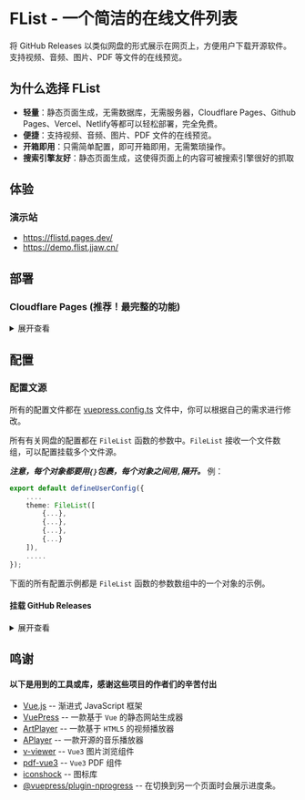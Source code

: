# FList - 一个简洁的在线文件列表
将 GitHub Releases 以类似网盘的形式展示在网页上，方便用户下载开源软件。
支持视频、音频、图片、PDF 等文件的在线预览。

## 为什么选择 FList
- **轻量**：静态页面生成，无需数据库，无需服务器，Cloudflare Pages、Github Pages、Vercel、Netlify等都可以轻松部署，完全免费。
- **便捷**：支持视频、音频、图片、PDF 文件的在线预览。
- **开箱即用**：只需简单配置，即可开箱即用，无需繁琐操作。
- **搜索引擎友好**：静态页面生成，这使得页面上的内容可被搜索引擎很好的抓取

## 体验
### 演示站
- https://flistd.pages.dev/
- https://demo.flist.jjaw.cn/

## 部署
### Cloudflare Pages (推荐！最完整的功能)
<details>
<summary>展开查看</summary>

- Build command
``` shell
pnpm run build
```
- Build output directory
``` shell
.vuepress/dist
```

</details>


## 配置

### 配置文源
所有的配置文件都在 [vuepress.config.ts](vuepress.config.ts) 文件中，你可以根据自己的需求进行修改。


所有有关网盘的配置都在 ```FileList``` 函数的参数中。```FileList``` 接收一个文件数组，可以配置挂载多个文件源。


***注意，每个对象都要用```{}```包裹，每个对象之间用```,```隔开。*** 例：
``` typescript
export default defineUserConfig({
    ....
    theme: FileList([
        {...},
        {...},
        {...},
        {...}
    ]),
    .....
});
```
下面的所有配置示例都是 ```FileList``` 函数的参数数组中的一个对象的示例。

#### 挂载 GitHub Releases

<details>
<summary>展开查看</summary>

##### 基础
将 ```jianjianai``` 的 ```FList``` 仓库挂载到根目录 ```/``` 下

- mountPath: 挂载路径,就是将文件源中的文件放到什么路径下
- analysis: 文件源分析器，这里使用的是 ```githubReleasesFilesAnalysis```，用于解析 GitHub Releases 中的文件
``` typescript
{
  mountPath:"/",
  analysis:githubReleasesFilesAnalysis({user:"jianjianai", repository:"FList"})
}
```
这样就把 ```jianjianai``` 的 ```FList``` 仓库挂载到了根目录 ```/``` 下了。

##### 配置代理
如果直接从GitHub下载速度可能不佳。 并且由于跨域的原因，PDF，TXT，这些文件无法预览，只能下载。（视频图片音频可以预览）。建议配置下载代理。

如果你使用 ```Cloudflare Pages``` 则可以直接使用 ```cloudflarePagesDownProxy()``` 他会自动完成全部配置，
并且在开发阶段也有很好的预览体验。

- downProxy: 下载代理，设计上可以支持各种不同的代理，但是目前只有 ```cloudflarePagesDownProxy```。
``` typescript
{
  mountPath:"/",
  analysis:githubReleasesFilesAnalysis({user:"jianjianai", repository:"FList"}),
  downProxy:cloudflarePagesDownProxy(),
}
```

##### githubReleasesFilesAnalysis 特性
```githubReleasesFilesAnalysis``` 会将  ```GitHub Releases``` 
中的每个标签解析为一个目录，标签下发行的文件放到这个目录中。例如:
- ```v1.0``` -> ```/v1.0```
- ```v1.1``` -> ```/v1.1```

如果想要将文件放到```/```下可以将标签名称命名为 ```root```,在 ```root``` 标签下的文件会被放到 ```/``` 下。


如果想要将文件放到更深的目录下，则可以在标签中使用```/```。例如
- ```v1.0/test``` -> ```/v1.0/test```
- ```test/test2``` -> ```/test/test2```

</details>



## 鸣谢
#### 以下是用到的工具或库，感谢这些项目的作者们的辛苦付出
- [Vue.js](https://github.com/vuepress/core) -- 渐进式 JavaScript 框架
- [VuePress](https://github.com/vuepress/core) -- 一款基于 `Vue` 的静态网站生成器
- [ArtPlayer](https://github.com/zhw2590582/ArtPlayer) -- 一款基于 `HTML5` 的视频播放器
- [APlayer](https://github.com/DIYgod/APlayer) -- 一款开源的音乐播放器
- [v-viewer](https://github.com/mirari/v-viewer) -- `Vue3` 图片浏览组件
- [pdf-vue3](https://github.com/hymhub/pdf-vue3) -- `Vue3` PDF 组件
- [iconshock](https://www.iconshock.com/) -- 图标库
- [@vuepress/plugin-nprogress](https://www.npmjs.com/package/@vuepress/plugin-nprogress) -- 在切换到另一个页面时会展示进度条。
